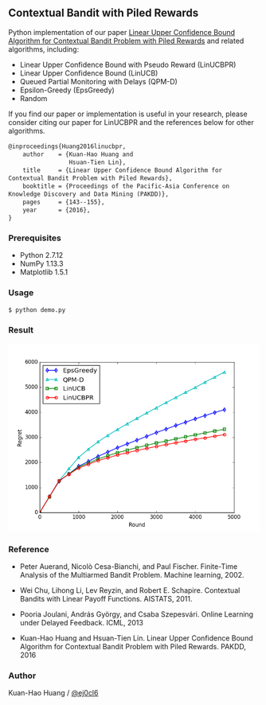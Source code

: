 ## Contextual Bandit with Piled Rewards

Python implementation of our paper [Linear Upper Confidence Bound Algorithm for Contextual Bandit Problem with Piled Rewards](https://doi.org/10.1007/978-3-319-31750-2_12) and related algorithms, including:

- Linear Upper Confidence Bound with Pseudo Reward (LinUCBPR)
- Linear Upper Confidence Bound (LinUCB)
- Queued Partial Monitoring with Delays (QPM-D)
- Epsilon-Greedy (EpsGreedy)
- Random

If you find our paper or implementation is useful in your research, please consider citing our paper for LinUCBPR and the
references below for other algorithms.

    @inproceedings{Huang2016linucbpr,
        author    = {Kuan-Hao Huang and
                     Hsuan-Tien Lin},
        title     = {Linear Upper Confidence Bound Algorithm for Contextual Bandit Problem with Piled Rewards},
        booktitle = {Proceedings of the Pacific-Asia Conference on Knowledge Discovery and Data Mining (PAKDD)},
        pages     = {143--155},
        year      = {2016},
    }

### Prerequisites 
- Python 2.7.12
- NumPy 1.13.3
- Matplotlib 1.5.1

### Usage 

    $ python demo.py
    
### Result

![result.png](result.png)

### Reference

- Peter Auerand, Nicolò Cesa-Bianchi, and Paul Fischer.
  Finite-Time Analysis of the Multiarmed Bandit Problem.
  Machine learning, 2002.
  
- Wei Chu, Lihong Li, Lev Reyzin, and Robert E. Schapire.
  Contextual Bandits with Linear Payoff Functions.
  AISTATS, 2011.

- Pooria Joulani, András György, and Csaba Szepesvári.
  Online Learning under Delayed Feedback.
  ICML, 2013

- Kuan-Hao Huang and Hsuan-Tien Lin.
  Linear Upper Confidence Bound Algorithm for Contextual Bandit Problem with Piled Rewards.
  PAKDD, 2016

### Author

Kuan-Hao Huang / [@ej0cl6](http://ej0cl6.github.io/)
